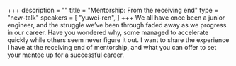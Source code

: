 +++
description = ""
title = "Mentorship: From the receiving end"
type = "new-talk"
speakers = [
        "yuwei-ren",
]
+++
We all have once been a junior engineer, and the struggle we’ve been through faded away as we progress in our career. Have you wondered why, some managed to accelerate quickly while others seem never figure it out. I want to share the experience I have at the receiving end of mentorship, and what you can offer to set your mentee up for a successful career.
